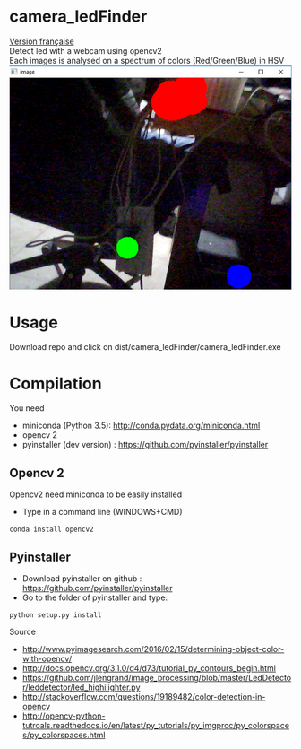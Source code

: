 # camera_ledFinder
[Version française](https://github.com/pigetArduino/camera_ledFinder/blob/master/readme.fr.md)    
Detect led with a webcam using opencv2    
Each images is analysed on a spectrum of colors (Red/Green/Blue) in HSV 
![Webcam image with led highlighted by colored circle](https://github.com/pigetArduino/camera_ledFinder/raw/master/doc/camere_ledFinder_app.png)

# Usage
Download repo and click on dist/camera_ledFinder/camera_ledFinder.exe    

# Compilation
You need 
* miniconda (Python 3.5): http://conda.pydata.org/miniconda.html
* opencv 2 
* pyinstaller (dev version) : https://github.com/pyinstaller/pyinstaller

## Opencv 2
Opencv2 need miniconda to be easily installed
* Type in a command line (WINDOWS+CMD)
```
conda install opencv2
```

## Pyinstaller
* Download pyinstaller on github  : https://github.com/pyinstaller/pyinstaller
* Go to the folder of pyinstaller and type:
```
python setup.py install
```


Source
* http://www.pyimagesearch.com/2016/02/15/determining-object-color-with-opencv/
* http://docs.opencv.org/3.1.0/d4/d73/tutorial_py_contours_begin.html
* https://github.com/jlengrand/image_processing/blob/master/LedDetector/leddetector/led_highilighter.py
* http://stackoverflow.com/questions/19189482/color-detection-in-opencv
* http://opencv-python-tutroals.readthedocs.io/en/latest/py_tutorials/py_imgproc/py_colorspaces/py_colorspaces.html
